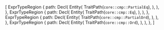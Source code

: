 [
    ExprTypeRegion {
        path: Decl(
            Entity(
                TraitPath(`core::cmp::PartialEq`),
            ),
        ),
    },
    ExprTypeRegion {
        path: Decl(
            Entity(
                TraitPath(`core::cmp::Eq`),
            ),
        ),
    },
    ExprTypeRegion {
        path: Decl(
            Entity(
                TraitPath(`core::cmp::PartialOrd`),
            ),
        ),
    },
    ExprTypeRegion {
        path: Decl(
            Entity(
                TraitPath(`core::cmp::Ord`),
            ),
        ),
    },
]
